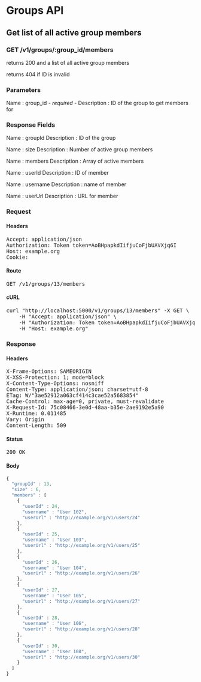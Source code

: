 # Groups API

## Get list of all active group members

### GET /v1/groups/:group_id/members

returns 200 and a list of all active group members

returns 404 if ID is invalid

### Parameters

Name : group_id *- required -*
Description : ID of the group to get members for


### Response Fields

Name : groupId
Description : ID of the group

Name : size
Description : Number of active group members

Name : members
Description : Array of active members

Name : userId
Description : ID of member

Name : username
Description : name of member

Name : userUrl
Description : URL for member

### Request

#### Headers

<pre>Accept: application/json
Authorization: Token token=AoBHpapkdIifjuCoFjbUAVXjq6I
Host: example.org
Cookie: </pre>

#### Route

<pre>GET /v1/groups/13/members</pre>

#### cURL

<pre class="request">curl &quot;http://localhost:5000/v1/groups/13/members&quot; -X GET \
	-H &quot;Accept: application/json&quot; \
	-H &quot;Authorization: Token token=AoBHpapkdIifjuCoFjbUAVXjq6I&quot; \
	-H &quot;Host: example.org&quot;</pre>

### Response

#### Headers

<pre>X-Frame-Options: SAMEORIGIN
X-XSS-Protection: 1; mode=block
X-Content-Type-Options: nosniff
Content-Type: application/json; charset=utf-8
ETag: W/&quot;3ae52912a063cf414c3cae52a5683854&quot;
Cache-Control: max-age=0, private, must-revalidate
X-Request-Id: 75c08466-3e0d-48aa-b35e-2ae9192e5a90
X-Runtime: 0.011485
Vary: Origin
Content-Length: 509</pre>

#### Status

<pre>200 OK</pre>

#### Body

```javascript
{
  "groupId" : 13,
  "size" : 6,
  "members" : [
    {
      "userId" : 24,
      "username" : "User 102",
      "userUrl" : "http://example.org/v1/users/24"
    },
    {
      "userId" : 25,
      "username" : "User 103",
      "userUrl" : "http://example.org/v1/users/25"
    },
    {
      "userId" : 26,
      "username" : "User 104",
      "userUrl" : "http://example.org/v1/users/26"
    },
    {
      "userId" : 27,
      "username" : "User 105",
      "userUrl" : "http://example.org/v1/users/27"
    },
    {
      "userId" : 28,
      "username" : "User 106",
      "userUrl" : "http://example.org/v1/users/28"
    },
    {
      "userId" : 30,
      "username" : "User 108",
      "userUrl" : "http://example.org/v1/users/30"
    }
  ]
}
```
